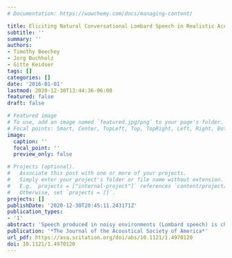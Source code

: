 ```yaml
---
# Documentation: https://wowchemy.com/docs/managing-content/

title: Eliciting Natural Conversational Lombard Speech in Realistic Acoustic Environments
subtitle: ''
summary: ''
authors:
- Timothy Beechey
- Jorg Buchholz
- Gitte Keidser
tags: []
categories: []
date: '2016-01-01'
lastmod: 2020-12-30T13:44:36-06:00
featured: false
draft: false

# Featured image
# To use, add an image named `featured.jpg/png` to your page's folder.
# Focal points: Smart, Center, TopLeft, Top, TopRight, Left, Right, BottomLeft, Bottom, BottomRight.
image:
  caption: ''
  focal_point: ''
  preview_only: false

# Projects (optional).
#   Associate this post with one or more of your projects.
#   Simply enter your project's folder or file name without extension.
#   E.g. `projects = ["internal-project"]` references `content/project/deep-learning/index.md`.
#   Otherwise, set `projects = []`.
projects: []
publishDate: '2020-12-30T20:45:11.243171Z'
publication_types:
- '1'
abstract: 'Speech produced in noisy environments (Lombard speech) is characterized by a range of acoustic and phonetic changes. These changes stem from increased speaking effort which reflects communicative intent as well as decreased auditory feedback of the speaker’s own voice. An accurate understanding of real-world Lombard effects is important in hearing science for the development and assessment of signal processing strategies targeting realistic speech signals. While Lombard effects are well known from the literature, studies of Lombard speech have typically been based on relatively unnatural speaking tasks such as reading from a script and have been measured in simplified acoustic backgrounds such as stationary noise or constructed babble noise. Lombard speech produced under such unnatural conditions may differ significantly from speech produced in real-world settings. This study describes a novel method of eliciting natural conversational speech across five highly realistic everyday acoustic environments. Through the increased realism of both the speaking task and acoustic backgrounds this study aims to provide a more ecologically valid approximation of real-world Lombard speech than has been previously reported. Based on recordings of conversations between 10 pairs of young, normal-hearing people, a continuum of ordered acoustic and phonetic changes in speech is described in relation to changes in acoustic environments and is related to self-reported listening effort ratings across acoustic environments.'
publication: '*The Journal of the Acoustical Society of America*'
url_pdf: https://asa.scitation.org/doi/abs/10.1121/1.4970120
doi: 10.1121/1.4970120
---
```

